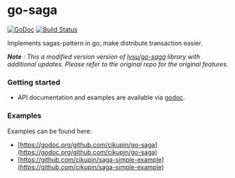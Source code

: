 # go-saga

[![GoDoc](https://godoc.org/github.com/cikupin/go-saga?status.svg)](https://godoc.org/github.com/cikupin/go-saga)
[![Build Status](https://travis-ci.org/cikupin/go-saga.svg?branch=master)](https://travis-ci.org/cikupin/go-saga)

Implements sagas-pattern in go, make distribute transaction easier.

_**Note** : This a modified version version of [lysu/go-saga](https://github.com/lysu/go-saga) library with additional updates. Please refer to the original repo for the original features._

### Getting started

- API documentation and examples are available via [godoc](https://godoc.org/github.com/cikupin/go-saga).

### Examples

Examples can be found here:

- [https://godoc.org/github.com/cikupin/go-saga](https://godoc.org/github.com/cikupin/go-saga)
- [https://github.com/cikupin/saga-simple-example](https://github.com/cikupin/saga-simple-example)
